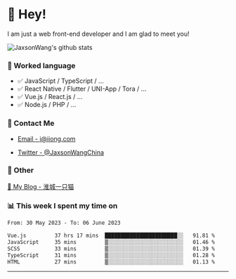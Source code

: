 # 👋 Hey!

I am just a web front-end developer and I am glad to meet you!

![JaxsonWang's github stats](https://github-readme-stats.vercel.app/api?username=JaxsonWang&&show_icons=true&&title_color=1abc9c&&icon_color=1abc9c)


### 📝 Worked language

- ✅ JavaScript / TypeScript / ...
- ✅ React Native / Flutter / UNI-App / Tora / ...
- ✅ Vue.js / React.js / ...
- ✅ Node.js / PHP / ...

### 📮 Contact Me

- [Email - i@iiong.com](mailto:i@iiong.com)

- [Twitter - @JaxsonWangChina](https://twitter.com/JaxsonWangChina)

### 🤪 Other

[📌 My Blog - 淮城一只猫](https://iiong.com)

### 📊 This week I spent my time on

<!--START_SECTION:waka-->

```txt
From: 30 May 2023 - To: 06 June 2023

Vue.js         37 hrs 17 mins  ███████████████████████░░   91.81 %
JavaScript     35 mins         ▒░░░░░░░░░░░░░░░░░░░░░░░░   01.46 %
SCSS           33 mins         ▒░░░░░░░░░░░░░░░░░░░░░░░░   01.39 %
TypeScript     31 mins         ▒░░░░░░░░░░░░░░░░░░░░░░░░   01.28 %
HTML           27 mins         ▒░░░░░░░░░░░░░░░░░░░░░░░░   01.13 %
```

<!--END_SECTION:waka-->

---
